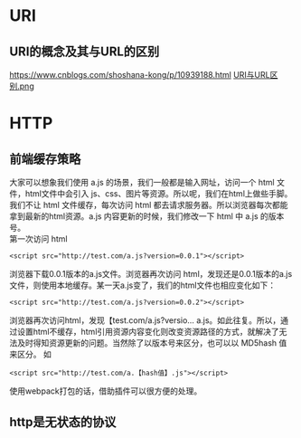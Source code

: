 # URI
## URI的概念及其与URL的区别
https://www.cnblogs.com/shoshana-kong/p/10939188.html
[URI与URL区别.png](./URI与URL区别.png)

# HTTP
## 前端缓存策略
大家可以想象我们使用 a.js 的场景，我们一般都是输入网址，访问一个 html 文件，html文件中会引入 js、css、图片等资源。所以呢，我们在html上做些手脚。我们不让 html 文件缓存，每次访问 html 都去请求服务器。所以浏览器每次都能拿到最新的html资源。a.js 内容更新的时候，我们修改一下 html 中 a.js 的版本号。   
第一次访问 html
```
<script src="http://test.com/a.js?version=0.0.1"></script>
```
浏览器下载0.0.1版本的a.js文件。浏览器再次访问 html，发现还是0.0.1版本的a.js文件，则使用本地缓存。某一天a.js变了，我们的html文件也相应变化如下：
```
<script src="http://test.com/a.js?version=0.0.2"></script>
```
浏览器再次访问html，发现【test.com/a.js?versio… a.js。如此往复。所以，通过设置html不缓存，html引用资源内容变化则改变资源路径的方式，就解决了无法及时得知资源更新的问题。当然除了以版本号来区分，也可以以 MD5hash 值来区分。
如
```
<script src="http://test.com/a.【hash值】.js"></script>
```
使用webpack打包的话，借助插件可以很方便的处理。
## http是无状态的协议